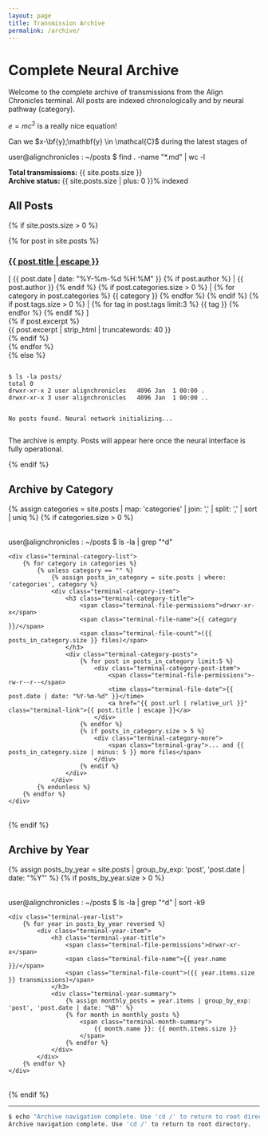 ```yaml
---
layout: page
title: Transmission Archive
permalink: /archive/
---
```


# Complete Neural Archive

Welcome to the complete archive of transmissions from the Align Chronicles terminal. All posts are indexed chronologically and by neural pathway (category).

$e=mc^2$ is a really nice equation!

Can we $x-\bf{y};\mathbf{y} \in \mathcal{C}$ during the latest stages of 

<div class="terminal-prompt">
    <span class="terminal-user">user@alignchronicles</span>
    <span class="terminal-separator">:</span>
    <span class="terminal-path">~/posts</span>
    <span class="terminal-symbol">$</span>
    <span class="terminal-command">find . -name "*.md" | wc -l</span>
</div>

**Total transmissions:** {{ site.posts.size }}  
**Archive status:** {{ site.posts.size | plus: 0 }}% indexed

## All Posts

{% if site.posts.size > 0 %}

<div class="terminal-post-list">
    {% for post in site.posts %}
        <article class="terminal-post-item">
            <h3 class="terminal-post-item-title">
                <a href="{{ post.url | relative_url }}">{{ post.title | escape }}</a>
            </h3>
            <div class="terminal-post-item-meta">
                <span class="terminal-bracket">[</span>
                <time datetime="{{ post.date | date_to_xmlschema }}">
                    {{ post.date | date: "%Y-%m-%d %H:%M" }}
                </time>
                {% if post.author %}
                    <span class="terminal-separator"> | </span>
                    <span class="terminal-author">{{ post.author }}</span>
                {% endif %}
                {% if post.categories.size > 0 %}
                    <span class="terminal-separator"> | </span>
                    <span class="terminal-categories">
                        {% for category in post.categories %}
                            <span class="terminal-tag">{{ category }}</span>
                        {% endfor %}
                    </span>
                {% endif %}
                {% if post.tags.size > 0 %}
                    <span class="terminal-separator"> | </span>
                    <span class="terminal-tags">
                        {% for tag in post.tags limit:3 %}
                            <span class="terminal-tag">{{ tag }}</span>
                        {% endfor %}
                    </span>
                {% endif %}
                <span class="terminal-bracket">]</span>
            </div>
            {% if post.excerpt %}
                <div class="terminal-post-item-excerpt">
                    {{ post.excerpt | strip_html | truncatewords: 40 }}
                </div>
            {% endif %}
        </article>
    {% endfor %}
</div>
{% else %}
<div class="terminal-empty-state">
    <pre><code>
$ ls -la posts/
total 0
drwxr-xr-x 2 user alignchronicles   4096 Jan  1 00:00 .
drwxr-xr-x 3 user alignchronicles   4096 Jan  1 00:00 ..

No posts found. Neural network initializing...
    </code></pre>
    <p>The archive is empty. Posts will appear here once the neural interface is fully operational.</p>

</div>
{% endif %}

## Archive by Category

{% assign categories = site.posts | map: 'categories' | join: ',' | split: ',' | sort | uniq %}
{% if categories.size > 0 %}

<div class="terminal-categories-archive">
    <div class="terminal-prompt">
        <span class="terminal-user">user@alignchronicles</span>
        <span class="terminal-separator">:</span>
        <span class="terminal-path">~/posts</span>
        <span class="terminal-symbol">$</span>
        <span class="terminal-command">ls -la | grep "^d"</span>
    </div>

    <div class="terminal-category-list">
        {% for category in categories %}
            {% unless category == "" %}
                {% assign posts_in_category = site.posts | where: 'categories', category %}
                <div class="terminal-category-item">
                    <h3 class="terminal-category-title">
                        <span class="terminal-file-permissions">drwxr-xr-x</span>
                        <span class="terminal-file-name">{{ category }}/</span>
                        <span class="terminal-file-count">({{ posts_in_category.size }} files)</span>
                    </h3>
                    <div class="terminal-category-posts">
                        {% for post in posts_in_category limit:5 %}
                            <div class="terminal-category-post-item">
                                <span class="terminal-file-permissions">-rw-r--r--</span>
                                <time class="terminal-file-date">{{ post.date | date: "%Y-%m-%d" }}</time>
                                <a href="{{ post.url | relative_url }}" class="terminal-link">{{ post.title | escape }}</a>
                            </div>
                        {% endfor %}
                        {% if posts_in_category.size > 5 %}
                            <div class="terminal-category-more">
                                <span class="terminal-gray">... and {{ posts_in_category.size | minus: 5 }} more files</span>
                            </div>
                        {% endif %}
                    </div>
                </div>
            {% endunless %}
        {% endfor %}
    </div>

</div>
{% endif %}

## Archive by Year

{% assign posts_by_year = site.posts | group_by_exp: 'post', 'post.date | date: "%Y"' %}
{% if posts_by_year.size > 0 %}

<div class="terminal-yearly-archive">
    <div class="terminal-prompt">
        <span class="terminal-user">user@alignchronicles</span>
        <span class="terminal-separator">:</span>
        <span class="terminal-path">~/posts</span>
        <span class="terminal-symbol">$</span>
        <span class="terminal-command">ls -la | grep "^d" | sort -k9</span>
    </div>

    <div class="terminal-year-list">
        {% for year in posts_by_year reversed %}
            <div class="terminal-year-item">
                <h3 class="terminal-year-title">
                    <span class="terminal-file-permissions">drwxr-xr-x</span>
                    <span class="terminal-file-name">{{ year.name }}/</span>
                    <span class="terminal-file-count">({{ year.items.size }} transmissions)</span>
                </h3>
                <div class="terminal-year-summary">
                    {% assign monthly_posts = year.items | group_by_exp: 'post', 'post.date | date: "%B"' %}
                    {% for month in monthly_posts %}
                        <span class="terminal-month-summary">
                            {{ month.name }}: {{ month.items.size }}
                        </span>
                    {% endfor %}
                </div>
            </div>
        {% endfor %}
    </div>

</div>
{% endif %}

---

```bash
$ echo "Archive navigation complete. Use 'cd /' to return to root directory."
Archive navigation complete. Use 'cd /' to return to root directory.
```

<style>
.terminal-categories-archive,
.terminal-yearly-archive {
    margin: 2rem 0;
}

.terminal-category-item,
.terminal-year-item {
    background-color: rgba(26, 26, 26, 0.5);
    border: 1px solid rgba(0, 255, 255, 0.2);
    border-radius: 8px;
    padding: 1rem;
    margin-bottom: 1rem;
}

.terminal-category-title,
.terminal-year-title {
    display: flex;
    align-items: center;
    gap: 1rem;
    color: #00ffff;
    margin-bottom: 1rem;
    font-size: 1.1rem;
}

.terminal-file-count {
    color: #808080;
    font-size: 0.9rem;
}

.terminal-category-posts {
    margin-left: 2rem;
}

.terminal-category-post-item {
    display: flex;
    align-items: center;
    gap: 1rem;
    margin-bottom: 0.5rem;
    font-size: 0.9rem;
}

.terminal-file-date {
    color: #00cccc;
    min-width: 80px;
}

.terminal-category-more {
    margin-top: 0.5rem;
    font-style: italic;
}

.terminal-year-summary {
    display: flex;
    flex-wrap: wrap;
    gap: 1rem;
    margin-left: 2rem;
    font-size: 0.9rem;
}

.terminal-month-summary {
    color: #00cccc;
    padding: 0.25rem 0.5rem;
    background-color: rgba(0, 255, 255, 0.1);
    border-radius: 4px;
}
</style>
